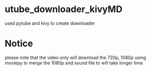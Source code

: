 # utube_downloader_kivyMD
used pytube and kivy to create downloader 

# Notice
please note that the video only will download the 720p,
1080p using moviepy to merge the 1080p and sound file to will take longer time
